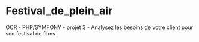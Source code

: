 # Festival_de_plein_air

OCR - PHP/SYMFONY - projet 3 - Analysez les besoins de votre client pour son festival de films
